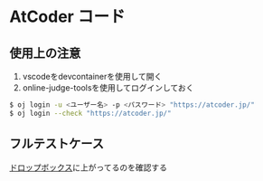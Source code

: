 # AtCoder コード

## 使用上の注意
1. vscodeをdevcontainerを使用して開く
2. online-judge-toolsを使用してログインしておく

```sh
$ oj login -u <ユーザー名> -p <パスワード> "https://atcoder.jp/"
$ oj login --check "https://atcoder.jp/"
```

## フルテストケース
[ドロップボックス](https://www.dropbox.com/sh/nx3tnilzqz7df8a/AAAYlTq2tiEHl5hsESw6-yfLa?dl=0)に上がってるのを確認する
